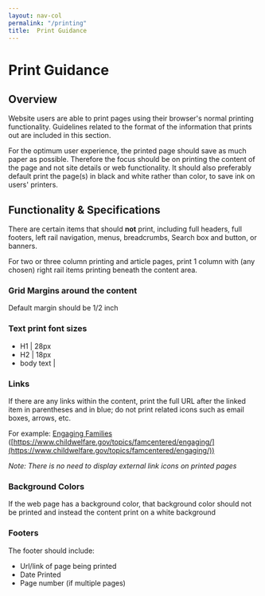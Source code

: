 ```yaml
---
layout: nav-col
permalink: "/printing"
title:  Print Guidance
---
```

# Print Guidance

## Overview 
Website users are able to print pages using their browser's normal printing functionality. Guidelines related to the format of the information that prints out are included in this section. 

For the optimum user experience, the printed page should save as much paper as possible. Therefore the focus should be on printing the content of the page and not site details or web functionality. It should also preferably default print the page(s) in black and white rather than color, to save ink on users' printers.

## Functionality & Specifications

There are certain items that should **not** print, including full headers, full footers, left rail navigation, menus, breadcrumbs, Search box and button, or banners.

For two or three column printing and article pages, print 1 column with (any chosen) right rail items printing beneath the content area.

### Grid Margins around the content
Default margin should be 1/2 inch

### Text print font sizes
- H1 | 28px
- H2 | 18px
- body text | 

### Links
If there are any links within the content, print the full URL after the linked item in parentheses and in blue; do not print related icons such as email boxes, arrows, etc.

For example: [Engaging Families](https://www.childwelfare.gov/topics/famcentered/engaging/) ([https://www.childwelfare.gov/topics/famcentered/engaging/](https://www.childwelfare.gov/topics/famcentered/engaging/))

_Note: There is no need to display external link icons on printed pages_


### Background Colors
If the web page has a background color, that background color should not be printed and instead the content print on a white background

### Footers
The footer should include:
- Url/link of page being printed
- Date Printed
- Page number (if multiple pages)